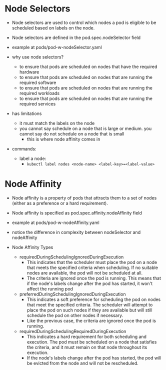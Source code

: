 # Node Selectors
- Node selectors are used to control which nodes a pod is eligible to be scheduled based on labels on the node. 
- Node selectors are defined in the pod.spec.nodeSelector field
- example at pods/pod-w-nodeSelector.yaml
- why use node selectors?
    - to ensure that pods are scheduled on nodes that have the required hardware
    - to ensure that pods are scheduled on nodes that are running the required software
    - to ensure that pods are scheduled on nodes that are running the required workloads
    - to ensure that pods are scheduled on nodes that are running the required services
- has limitations
    - it must match the labels on the node
    - you cannot say schedule on a node that is large or medium. you cannot say do not schedule on a node that is small
        - this is where node affinity comes in

- commands:
    - label a node:
        - `kubectl label nodes <node-name> <label-key>=<label-value>`

# Node Affinity
- Node affinity is a property of pods that attracts them to a set of nodes (either as a preference or a hard requirement).
- Node affinity is specified as pod.spec.affinity.nodeAffinity field
- example at pods/pod-w-nodeAffinity.yaml
- notice the difference in complexity between nodeSelector and nodeAffinity

- Node Affinity Types
    - requiredDuringSchedulingIgnoredDuringExecution
        - This indicates that the scheduler must place the pod on a node that meets the specified criteria when scheduling. If no suitable nodes are available, the pod will not be scheduled at all.    
        - The criteria are ignored once the pod is running. This means that if the node's labels change after the pod has started, it won't affect the running pod
    - preferredDuringSchedulingIgnoredDuringExecution
        - This indicates a soft preference for scheduling the pod on nodes that meet the specified criteria. The scheduler will attempt to place the pod on such nodes if they are available but will still schedule the pod on other nodes if necessary.
        - Like the previous case, the criteria are ignored once the pod is running.
    - requiredDuringSchedulingRequiredDuringExecution
        - This indicates a hard requirement for both scheduling and execution. The pod must be scheduled on a node that satisfies the criteria, and it must remain on that node throughout its execution.
        - If the node's labels change after the pod has started, the pod will be evicted from the node and will not be rescheduled.